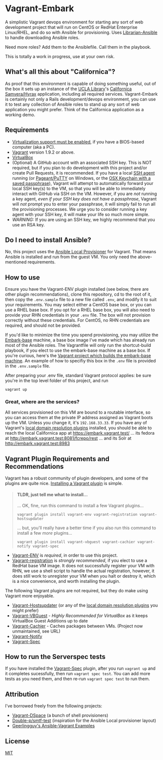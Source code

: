 # Vagrant-Embark

A simplistic Vagrant devops environment for starting any sort of web development project that will run on CentOS or RedHat Enterprise Linux/RHEL, and do so with Ansible for provisioning. Uses [Librarian-Ansible](https://github.com/bcoe/librarian-ansible) to handle downloading Ansible roles.

Need more roles? Add them to the Ansiblefile. Call them in the playbook.

This is totally a work in progress, use at your own risk.

## What's all this about "Californica"?

As proof that this environment is capable of doing something useful, out of the box it sets up an instance of the [UCLA Library](https://www.library.ucla.edu/)'s [Californica](https://github.com/UCLALibrary/californica) [Samvera/Hyrax](https://github.com/samvera/hyrax) application, including all required services. Vagrant-Embark is certainly not only a Rails development/devops environment, you can use it to test any collection of Ansible roles to stand up any sort of web application you might prefer. Think of the Californica application as a working demo.

## Requirements

* [Virtualization support must be enabled](http://www.howtogeek.com/213795/how-to-enable-intel-vt-x-in-your-computers-bios-or-uefi-firmware/), if you have a BIOS-based computer (aka a PC).
* [Vagrant](http://vagrantup.com/) version 1.9.2 or above.
* [VirtualBox](https://www.virtualbox.org/)
* (Optional) A GitHub account with an associated SSH key. This is NOT required, but if you plan to do development with this project and/or create Pull Requests, it is recommended. If you have a local [SSH agent](https://help.github.com/articles/generating-a-new-ssh-key-and-adding-it-to-the-ssh-agent/) running (or [Pageant/PuTTY](http://www.putty.org/) on Windows, or the [OSX Keychain with a saved passphrase](https://apple.stackexchange.com/questions/48502/how-can-i-permanently-add-my-ssh-private-key-to-keychain-so-it-is-automatically)), Vagrant will attempt to automatically forward your local SSH key(s) to the VM, so that you will be able to immediately interact with GitHub via SSH on the VM. However, if you are *not* running a key agent, *even if your SSH key does not have a passphrase*, Vagrant will *not* prompt you to enter your passphrase, it will simply fail to run all the provisioning processes. We urge you to consider running a key agent with your SSH key, it will make your life so much more simple.
 * *WARNING:* If you are using an SSH key, we highly recommend that you use an RSA key.

## Do I need to install Ansible?

No, this project uses the [Ansible Local Provisioner](https://www.vagrantup.com/docs/provisioning/ansible_local.html) for Vagrant. That means Ansible is installed and run from the guest VM. You only need the above-mentioned requirements.


## How to use

Ensure you have the Vagrant-ENV plugin installed (see below, there are other plugin recommendations), clone this repository, cd to the root of it, then copy the `.env.sample` file to a new file called `.env`, and modify it to suit your requirements. You may select either a CentOS base box, or you can use a RHEL base box. If you opt for a RHEL base box, you will also need to provide your RHN credentials in your `.env` file. The box will not provision correctly without these credentials. For CentOS, no RHN credentials are required, and should not be provided.

If you'd like to minimize the time you spend provisioning, you may utilize the [Embark-base](https://app.vagrantup.com/hardyoyo/boxes/embark-base) machine, a base box image I've made which has already run most of the Ansible roles. The Vagrantfile will only run the shortcut-build playbook, if you elect to use the embark-base machine as a base box. If you're curious, here's the [Vagrant project which builds the embark-base machine](https://github.com/hardyoyo/vagrant_embark_base). An example of how to specifiy this box in the `.env` file is provided in the `.env.sample` file.

After preparing your .env file, standard Vagrant protocol applies: be sure you're in the top level folder of this project, and run

```
vagrant up
```

### Great, where are the services?

All services provisioned on this VM are bound to a routable interface, so you can access them at the private IP address assigned as Vagrant boots up the VM. Unless you change it, it's `192.168.33.33`. If you have any of Vagrant's [local domain resolution plugins](https://github.com/hashicorp/vagrant/wiki/Available-Vagrant-Plugins#local-domain-resolution) installed, you should be able to reach the local Californica app at https://embark.vagrant.test/ ... its fedora at http://embark.vagrant.test:8081/fcrepo/rest ... and its Solr at http://embark.vagrant.test:8983

## Vagrant Plugin Requirements and Recommendations

Vagrant has a robust community of plugin developers, and some of the plugins are quite nice. [Installing a Vagrant plugin](https://www.vagrantup.com/docs/plugins/usage.html) is simple.

> #### TLDR, just tell me what to install...
>
> ... OK, fine, run this command to install a few Vagrant plugins...
>
> `vagrant plugin install vagrant-env vagrant-registration vagrant-hostsupdater`
>
> ... but, you'll really have a better time if you also run this command to
> install a few *more* plugins...
>
> `vagrant plugin install vagrant-vbguest vagrant-cachier vagrant-notify vagrant-spec`

* [Vagrant-ENV](https://github.com/gosuri/vagrant-env) is *required*, in order to use this project.
* [Vagrant-registration](https://github.com/projectatomic/adb-vagrant-registration) is *strongly recommended*,
  if you elect to use a RedHat base VM image. It does not successfully register your VM with RHN, we use a
  shell script to handle the actual registration, however, it does still work to unregister your VM when you
  halt or destroy it, which is a nice convenience, and worth installing the plugin.

The following Vagrant plugins are not required, but they do make using Vagrant more enjoyable.

* [Vagrant-Hostsupdater](https://github.com/cogitatio/vagrant-hostsupdater) (or any of the [local domain resolution plugins](https://github.com/hashicorp/vagrant/wiki/Available-Vagrant-Plugins#local-domain-resolution) you might prefer)
* [Vagrant-VBGuest](https://github.com/dotless-de/vagrant-vbguest) - *Highly Recommended for VirtualBox* as it keeps VirtualBox Guest Additions up to date
* [Vagrant-Cachier](https://github.com/fgrehm/vagrant-cachier) - Caches packages between VMs. (Project now unmaintained, see URL)
* [Vagrant-Notify](https://github.com/fgrehm/vagrant-notify)
* [Vagrant-Spec](https://github.com/hashicorp/vagrant-spec)

## How to run the Serverspec tests

If you have installed the [Vagrant-Spec](https://github.com/hashicorp/vagrant-spec) plugin, after you run `vagrant up` and it completes sucessfully, then run `vagrant spec test`. You can add more tests as you need them, and then re-run `vagrant spec test` to run them.

## Attribution

I've borrowed freely from the following projects:

* [Vagrant-DSpace](http://github.com/dspace/vagrant-dspace) (a bunch of shell provisioners)
* [Double-p/smtf-test](https://github.com/double-p/smtf-test) (inspiration for the Ansible Local provisioner layout)
* [Geerlingguy's Ansible-Vagrant Examples](https://github.com/geerlingguy/ansible-vagrant-examples)

## License

[MIT](https://github.com/hardyoyo/vagrant-ansible-hyrax/blob/master/LICENSE)
